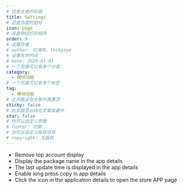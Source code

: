 ```yaml
---
# 这是文章的标题
title: Settings
# 这是页面的图标
icon: page
# 这是侧边栏的顺序
order: 9
# 设置作者
# author: 忆清鸣、luckyzyx
# 设置写作时间
# date: 2020-01-01
# 一个页面可以有多个分类
category:
  - 模块功能
# 一个页面可以有多个标签
tag:
  - 模块功能
# 此页面会在文章列表置顶
sticky: false
# 此页面会出现在文章收藏中
star: false
# 你可以自定义页脚
# footer: 页脚
# 你可以自定义版权信息
# copyright: 无版权
---
```


- Remove top account display
- Display the package name in the app details
- The last update time is displayed in the app details
- Enable long press copy in app details
- Click the icon in the application details to open the store APP page